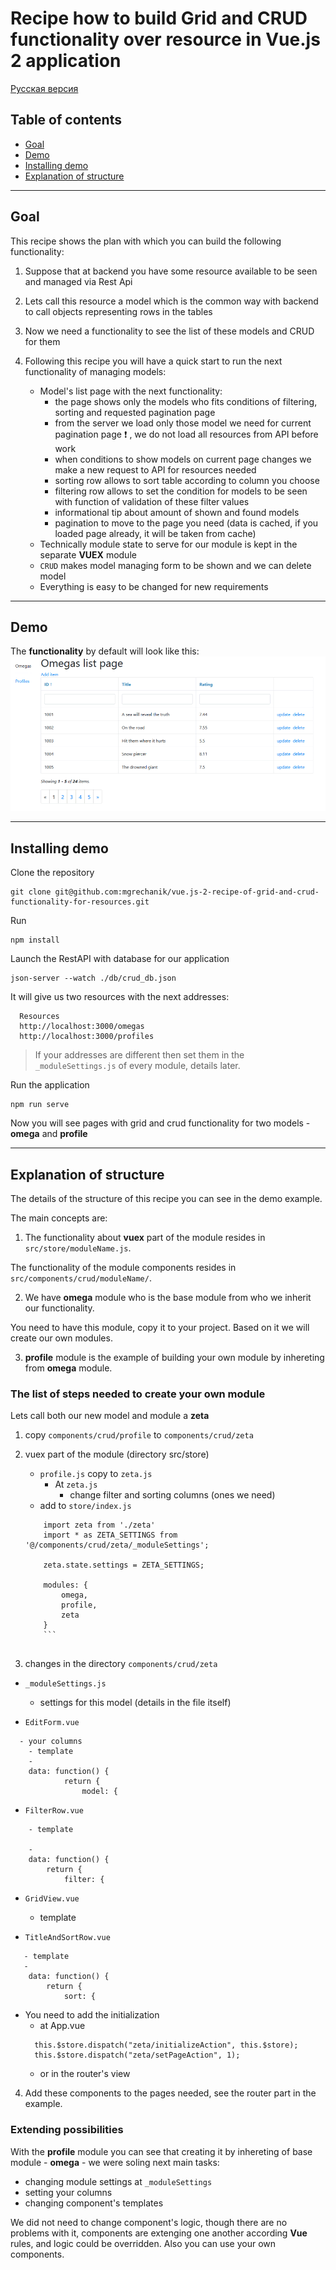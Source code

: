 # Recipe how to build Grid and CRUD functionality over resource in Vue.js 2 application

[Русская версия](docs/README_ru.md)

## Table of contents

* [Goal](#goal)
* [Demo](#demo)
* [Installing demo](#installing)
* [Explanation of structure](#explanation)


---

## Goal <span id="goal"></span>

This recipe shows the plan with which you can build the following functionality:

1. Suppose that at backend you have some resource available to be seen and managed via Rest Api
2. Lets call this resource a model which is the common way with backend to call objects representing rows in the tables
3. Now we need a functionality to see the list of these models and CRUD for them
4. Following this recipe you will have a quick start to run the next functionality of managing models:

    * Model's list page with the next functionality:
	  * the page shows only the models who fits conditions of filtering, sorting and requested pagination page
	  * from the server we load only those model we need for current pagination page  :exclamation: , we do not load all resources from API before work
	  * when conditions to show models on current page changes we make a new request to API for resources needed
	  * sorting row allows to sort table according to column you choose 
	  * filtering row allows to set the condition for models to be seen with function of validation of these filter values
	  * informational tip about amount of shown and found models
	  * pagination to move to the page you need (data is cached, if you loaded page already, it will be taken from cache)
    * Technically module state to serve for our module is kept in the separate **VUEX** module
	* ```CRUD``` makes model managing form to be shown and we can delete model 
	* Everything is easy to be changed for new requirements

---

## Demo <span id="demo"></span>

The **functionality** by default will look like this:
![grid and crud functionality for resource](https://raw.githubusercontent.com/mgrechanik/vue.js-2-recipe-of-grid-and-crud-functionality-for-resources/master/docs/images/grid-and-crud.png "grid and crud functionality for resource")
	
---
    
## Installing demo  <span id="installing"></span>

Clone the repository

```
git clone git@github.com:mgrechanik/vue.js-2-recipe-of-grid-and-crud-functionality-for-resources.git
```

Run
```
npm install
```

Launch the RestAPI with database for our application
```
json-server --watch ./db/crud_db.json
```

It will give us two resources with the next addresses:

```
  Resources
  http://localhost:3000/omegas
  http://localhost:3000/profiles
```
> If your addresses are different then set them in the ```_moduleSettings.js``` of every module, details later.

Run the application

```
npm run serve
```

Now you will see pages with grid and crud functionality for two models - **omega** and **profile**

---

## Explanation of structure  <span id="explanation"></span> 

The details of the structure of this recipe you can see in the demo example.

The main concepts are:

1) The functionality about **vuex** part of the module resides in ```src/store/moduleName.js```.

The functionality of the module components resides in ```src/components/crud/moduleName/```.

2) We have **omega** module who is the base module from who we inherit our functionality.

You need to have this module, copy it to your project. Based on it we will create our own modules.

3) **profile** module is the example of building your own module by inhereting from **omega** module.


### The list of steps needed to create your own module <span id="steps"></span>

Lets call both our new model and module a **zeta**

1) copy ```components/crud/profile``` to ```components/crud/zeta```

2) vuex part of the module (directory src/store)

    - ```profile.js``` copy to ```zeta.js```
	   * At ```zeta.js```
	     - change filter and sorting columns (ones we need)
	- add to ```store/index.js```
	```
		import zeta from './zeta'
		import * as ZETA_SETTINGS from '@/components/crud/zeta/_moduleSettings';

		zeta.state.settings = ZETA_SETTINGS;

		modules: {
			omega,
			profile,
			zeta
		}
		```
		
3) changes in the directory ```components/crud/zeta```

- ```_moduleSettings.js```
  - settings for this model (details in the file itself)
  
- ```EditForm.vue```
```
  - your columns
    - template
	- 
	data: function() {
			return {
				model: {
```		
		
- ```FilterRow.vue```
```
    - template
	
	-
	data: function() {
		return {
			filter: {	
```	

		
- ```GridView.vue```
  - template

- ```TitleAndSortRow.vue```
```
   - template
   -
	data: function() {
		return {
			sort: {    
```

- You need to add the initialization 
  - at App.vue
  ```
    this.$store.dispatch("zeta/initializeAction", this.$store);    
    this.$store.dispatch("zeta/setPageAction", 1);     
  ```	
  - or in the router's view
  
4) Add these components to the pages needed, see the router part in the example.

### Extending possibilities  <span id="extending"></span>

With the **profile** module you can see that creating it by inhereting of base module - **omega** - we were soling next
main tasks:
- changing module settings at ```_moduleSettings```
- setting your columns
- changing component's templates

We did not need to change component's logic, though there are no problems with it, components are extenging one another according **Vue** rules,
and logic could be overridden.
Also you can use your own components.
